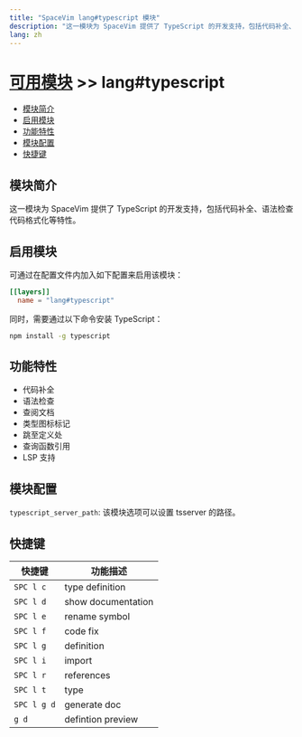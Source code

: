 ```yaml
---
title: "SpaceVim lang#typescript 模块"
description: "这一模块为 SpaceVim 提供了 TypeScript 的开发支持，包括代码补全、语法检查、代码格式化等特性。"
lang: zh
---
```


# [可用模块](../../) >> lang#typescript

<!-- vim-markdown-toc GFM -->

- [模块简介](#模块简介)
- [启用模块](#启用模块)
- [功能特性](#功能特性)
- [模块配置](#模块配置)
- [快捷键](#快捷键)

<!-- vim-markdown-toc -->

## 模块简介

这一模块为 SpaceVim 提供了 TypeScript 的开发支持，包括代码补全、语法检查代码格式化等特性。

## 启用模块

可通过在配置文件内加入如下配置来启用该模块：

```toml
[[layers]]
  name = "lang#typescript"
```

同时，需要通过以下命令安装 TypeScript：

```sh
npm install -g typescript
```

## 功能特性

- 代码补全
- 语法检查
- 查阅文档
- 类型图标标记
- 跳至定义处
- 查询函数引用
- LSP 支持

## 模块配置

`typescript_server_path`: 该模块选项可以设置 tsserver 的路径。

## 快捷键

| 快捷键      | 功能描述           |
| ----------- | ------------------ |
| `SPC l c`   | type definition    |
| `SPC l d`   | show documentation |
| `SPC l e`   | rename symbol      |
| `SPC l f`   | code fix           |
| `SPC l g`   | definition         |
| `SPC l i`   | import             |
| `SPC l r`   | references         |
| `SPC l t`   | type               |
| `SPC l g d` | generate doc       |
| `g d`       | defintion preview  |
